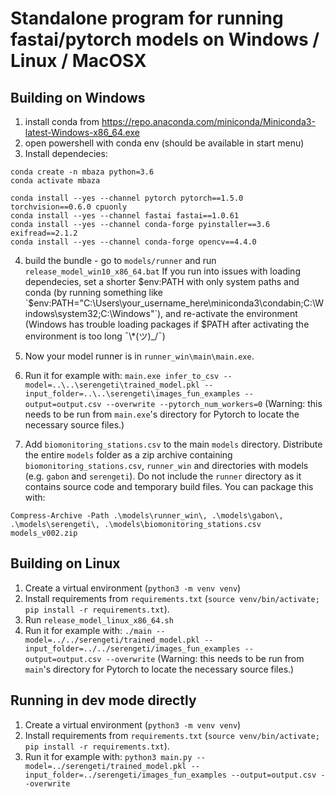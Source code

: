 # Standalone program for running fastai/pytorch models on Windows / Linux / MacOSX

## Building on Windows

1. install conda from https://repo.anaconda.com/miniconda/Miniconda3-latest-Windows-x86_64.exe
2. open powershell with conda env (should be available in start menu)
3. Install dependecies:

```
conda create -n mbaza python=3.6
conda activate mbaza

conda install --yes --channel pytorch pytorch==1.5.0 torchvision==0.6.0 cpuonly  
conda install --yes --channel fastai fastai==1.0.61
conda install --yes --channel conda-forge pyinstaller==3.6 exifread==2.1.2
conda install --yes --channel conda-forge opencv==4.4.0
```

4. build the bundle - go to `models/runner` and run `release_model_win10_x86_64.bat`
   If you run into issues with loading dependecies, set a shorter $env:PATH with only system paths and conda (by running something like `$env:PATH="C:\Users\your_username_here\miniconda3\condabin;C:\Windows\system32;C:\Windows"`), and re-activate the environment (Windows has trouble loading packages if $PATH after activating the environment is too long ¯\\\*(ツ)\_/¯)

5. Now your model runner is in `runner_win\main\main.exe`.

6. Run it for example with: `main.exe infer_to_csv --model=..\..\serengeti\trained_model.pkl --input_folder=..\..\serengeti\images_fun_examples --output=output.csv --overwrite --pytorch_num_workers=0`
   (Warning: this needs to be run from `main.exe`'s directory for Pytorch to locate the necessary source files.)

7. Add `biomonitoring_stations.csv` to the main `models` directory. Distribute the entire `models` folder as a zip archive containing `biomonitoring_stations.csv`, `runner_win` and directories with models (e.g. `gabon` and `serengeti`). Do not include the `runner` directory as it contains source code and temporary build files. You can package this with:

```
Compress-Archive -Path .\models\runner_win\, .\models\gabon\, .\models\serengeti\, .\models\biomonitoring_stations.csv models_v002.zip
```

## Building on Linux

1. Create a virtual environment (`python3 -m venv venv`)
2. Install requirements from `requirements.txt` (`source venv/bin/activate; pip install -r requirements.txt`).
3. Run `release_model_linux_x86_64.sh`
4. Run it for example with: `./main --model=../../serengeti/trained_model.pkl --input_folder=../../serengeti/images_fun_examples --output=output.csv --overwrite`
   (Warning: this needs to be run from `main`'s directory for Pytorch to locate the necessary source files.)

## Running in dev mode directly

1. Create a virtual environment (`python3 -m venv venv`)
2. Install requirements from `requirements.txt` (`source venv/bin/activate; pip install -r requirements.txt`).
3. Run it for example with: `python3 main.py --model=../serengeti/trained_model.pkl --input_folder=../serengeti/images_fun_examples --output=output.csv --overwrite`
